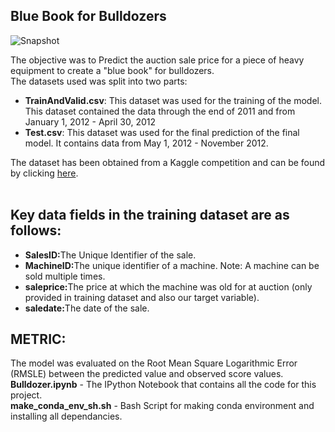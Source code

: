 ## Blue Book for Bulldozers

![Snapshot](https://user-images.githubusercontent.com/36225987/68218369-365da080-000a-11ea-8778-80bf14d23b5a.JPG)


The objective was to Predict the auction sale price for a piece of heavy equipment to create a "blue book" for bulldozers. <br>
The datasets used was split into two parts:
<ul>
<li><b>TrainAndValid.csv</b>: This dataset was used for the training of the model. This dataset contained the data through the end
of 2011 and from January 1, 2012 - April 30, 2012</li>
<li><b>Test.csv</b>: This dataset was used for the final prediction of the final model. It contains 
data from May 1, 2012 - November 2012.</li>
</ul>
The dataset has been obtained from a Kaggle competition and can be found by clicking
<a href="https://www.kaggle.com/c/bluebook-for-bulldozers/data">here</a>.</font><br><br>
<h2> Key data fields in the training dataset are as follows:</h2>
<ul>
<li><b>SalesID:</b>The Unique Identifier of the sale.</li>
<li><b>MachineID:</b>The unique identifier of a machine. Note: A machine can be sold multiple times.</li>
<li><b>saleprice:</b>The price at which the machine was old for at auction (only provided in training dataset and also our target variable).</li>
<li><b>saledate:</b>The date of the sale.</li></ul>
<h2> METRIC:</h2>
The model was evaluated on the Root Mean Square Logarithmic Error (RMSLE) between the predicted value and observed score values. 
<br>
<b>Bulldozer.ipynb</b> - The IPython Notebook that contains all the code for this project.<br>
<b>make_conda_env_sh.sh</b> - Bash Script for making conda environment and installing all dependancies.
